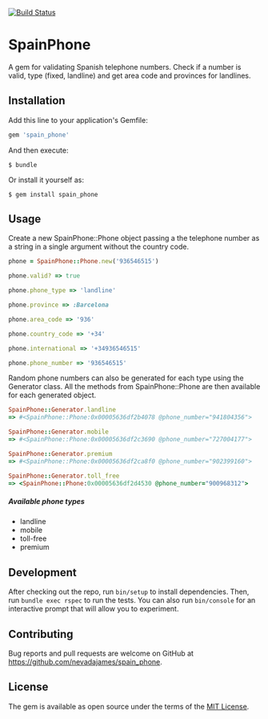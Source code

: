 [![Build Status](https://travis-ci.com/nevadajames/spain_phone.svg?branch=master)](https://travis-ci.com/nevadajames/spain_phone)

# SpainPhone

A gem for validating Spanish telephone numbers. Check if a number is valid, type (fixed, landline)
and get area code and provinces for landlines.


## Installation

Add this line to your application's Gemfile:

```ruby
gem 'spain_phone'
```

And then execute:

    $ bundle

Or install it yourself as:

    $ gem install spain_phone

## Usage

Create a new SpainPhone::Phone object passing a the telephone number as a string in a single argument
without the country code.

```ruby 
phone = SpainPhone::Phone.new('936546515')

phone.valid? => true

phone.phone_type => 'landline'

phone.province => :Barcelona

phone.area_code => '936'

phone.country_code => '+34'

phone.international => '+34936546515'

phone.phone_number => '936546515'
``` 

Random phone numbers can also be generated for each type using the Generator class. All the methods from SpainPhone::Phone 
are then available for each generated object.

```ruby 
SpainPhone::Generator.landline 
=> #<SpainPhone::Phone:0x00005636df2b4078 @phone_number="941804356">

SpainPhone::Generator.mobile 
=> #<SpainPhone::Phone:0x00005636df2c3690 @phone_number="727004177">

SpainPhone::Generator.premium 
=> #<SpainPhone::Phone:0x00005636df2ca8f0 @phone_number="902399160">

SpainPhone::Generator.toll_free 
=> <SpainPhone::Phone:0x00005636df2d4530 @phone_number="900968312">
``` 

##### Available phone types
- landline
- mobile
- toll-free
- premium
 

## Development

After checking out the repo, run `bin/setup` to install dependencies. Then, run `bundle exec rspec` to run the tests. You can also run `bin/console` for an interactive prompt that will allow you to experiment.

## Contributing

Bug reports and pull requests are welcome on GitHub at https://github.com/nevadajames/spain_phone.

## License

The gem is available as open source under the terms of the [MIT License](https://opensource.org/licenses/MIT).
